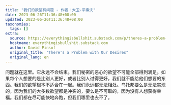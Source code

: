 ```yaml
---
title: "我们的欲望有问题 - 作者：大卫-平索夫"
date: 2023-06-26T11:36:48+08:00
updated: 2023-06-26T11:36:48+08:00
taxonomies:
  tags: []
extra:
  source: https://everythingisbullshit.substack.com/p/theres-a-problem-with-our-desires
  hostname: everythingisbullshit.substack.com
  author: David Pinsof
  original_title: "There's a Problem with Our Desires"
  original_lang: en
---
```


问题就在这里。它永远不会结束。我们秘密的恶心的欲望不可能全部得到满足。如果每个人想要的是比别人更好，或者比别人过得更好，我们就不能给他们想要的东西。我们的欲望根本不适合在一起。我们永远都无法相处。乌托邦要么是无法实现的，因为我们的大多数欲望都是冲突的，要么是不可取的，因为没有人想获得幸福。我们都在尽可能快地奔跑，但我们哪里也去不了。
